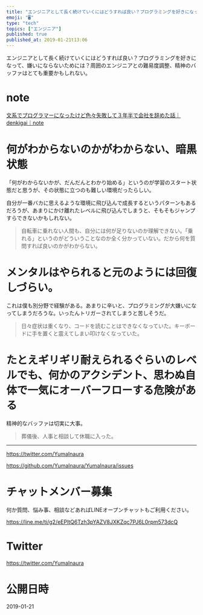 ```yaml
---
title: "エンジニアとして長く続けていくにはどうすれば良い？プログラミングを好きになって、嫌いにならないためには？周囲のエンジニアとの難易度調整、精神"
emoji: "🖥"
type: "tech"
topics: ["エンジニア"]
published: true
published_at: 2019-01-21t13:06
---
```


エンジニアとして長く続けていくにはどうすれば良い？プログラミングを好きになって、嫌いにならないためには？周囲のエンジニアとの難易度調整、精神のバッファはとても重要かもしれない。

# note

[文系でプログラマーになったけど色々失敗して３年半で会社を辞めた話｜denkigai｜note](https://note.mu/denkigai/n/nafff6bd87802)

# 何がわからないのかがわからない、暗黒状態

「何がわからないかが、だんだんとわかり始める」というのが学習のスタート状態だと思うが、その状態に立つのも難しい環境だったらしい。

自分が一番バカに思えるような環境に飛び込んで成長するというパターンもあるだろうが、あまりにかけ離れたレベルに飛び込んでしまうと、そもそもジャンプすらできないかもしれない。


>自転車に乗れない人間も、自分には何が足りないのか理解できない。「乗れる」というのがどういうことなのか全く分かっていない。だから何を質問すれば良いのかがわからない。

# メンタルはやられると元のようには回復しづらい。

これは僕も別分野で経験がある。あまりに辛いと、プログラミングが大嫌いになってしまうだろうな。いったんトリガーされてしまうと苦しそうだ。



>日々症状は重くなり、コードを読むことはできなくなっていた。キーボードに手を置くと震えてしまい叩けなくなっていた。

# たとえギリギリ耐えられるぐらいのレベルでも、何かのアクシデント、思わぬ自体で一気にオーバーフローする危険がある

精神的なバッファは切実に大事。

>葬儀後、人事と相談して休職に入った。

---

https://twitter.com/YumaInaura

https://github.com/YumaInaura/YumaInaura/issues








<!-- Update From Qiita API -->

# チャットメンバー募集


何か質問、悩み事、相談などあればLINEオープンチャットもご利用ください。

https://line.me/ti/g2/eEPltQ6Tzh3pYAZV8JXKZqc7PJ6L0rpm573dcQ





# Twitter


https://twitter.com/YumaInaura


<!-- Update From Qiita API -->



# 公開日時

2019-01-21
